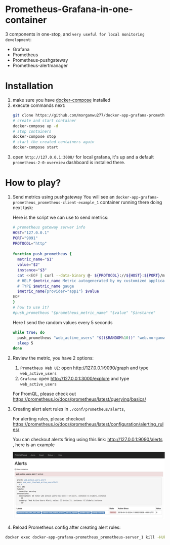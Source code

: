 # Prometheus-Grafana-in-one-container
3 components in one-stop, and `very useful for local monitoring development`:
- Grafana
- Prometheus
- Prometheus-pushgateway
- Prometheus-alertmanager

# Installation
1. make sure you have [docker-compose](https://docs.docker.com/compose/) installed
2. execute commands next:
    ```bash
    git clone https://github.com/morganwu277/docker-app-grafana-prometheus
    # create and start container
    docker-compose up -d 
    # stop containers
    docker-compose stop
    # start the created containers again
    docker-compose start 
    ```
3. open `http://127.0.0.1:3000/` for local grafana, it's up and a default `prometheus-2-0-overview` dashboard is installed there.


# How to play?

1. Send metrics using pushgateway
    You will see an `docker-app-grafana-prometheus_prometheus-client-example_1` container running there doing next task:

    Here is the script we can use to send metrics: 
    ```bash
    # prometheus gateway server info
    HOST="127.0.0.1"
    PORT="9091"
    PROTOCOL="http"
    
    function push_prometheus {
      metric_name="$1"
      value="$2"
      instance="$3"
      cat <<EOF | curl --data-binary @- ${PROTOCOL}://${HOST}:${PORT}/metrics/job/my_exporter/instance/$instance 
      # HELP $metric_name Metric autogenerated by my customized application
      # TYPE $metric_name gauge
      $metric_name{provider="app1"} $value
    EOF
    }
    # how to use it? 
    #push_prometheus "$prometheus_metric_name" "$value" "$instance"
    ```
    
    Here I send the random values every 5 seconds
    ```bash
    while true; do 
      push_prometheus "web_active_users" "$(($RANDOM%10))" "web.morganwu277.github.io"
      sleep 5
    done
    
    ```

2. Review the metric, you have 2 options:

    1. `Prometheus Web UI`: open http://127.0.0.1:9090/graph and type `web_active_users`
    2. `Grafana`: open http://127.0.0.1:3000/explore and type `web_active_users`

    For PromQL, please check out https://prometheus.io/docs/prometheus/latest/querying/basics/ 

3. Creating alert alert rules in `./conf/prometheus/alerts`, 
    
    For alerting rules, please checkout https://prometheus.io/docs/prometheus/latest/configuration/alerting_rules/

    You can checkout alerts firing using this link: http://127.0.0.1:9090/alerts , here is an example
    
    ![alert](./doc/img/alerts.png)

4. Reload Prometheus config after creating alert rules: 
```bash
docker exec docker-app-grafana-prometheus_prometheus-server_1 kill -HUP 1
```